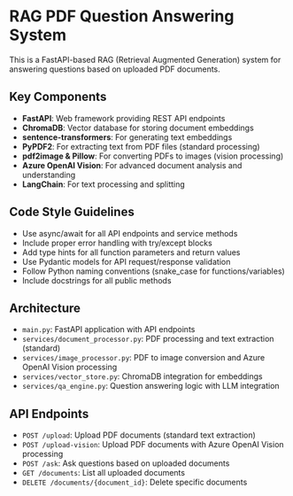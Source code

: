 <!-- Use this file to provide workspace-specific custom instructions to Copilot. For more details, visit https://code.visualstudio.com/docs/copilot/copilot-customization#_use-a-githubcopilotinstructionsmd-file -->

# RAG PDF Question Answering System

This is a FastAPI-based RAG (Retrieval Augmented Generation) system for answering questions based on uploaded PDF documents.

## Key Components

- **FastAPI**: Web framework providing REST API endpoints
- **ChromaDB**: Vector database for storing document embeddings
- **sentence-transformers**: For generating text embeddings
- **PyPDF2**: For extracting text from PDF files (standard processing)
- **pdf2image & Pillow**: For converting PDFs to images (vision processing)
- **Azure OpenAI Vision**: For advanced document analysis and understanding
- **LangChain**: For text processing and splitting

## Code Style Guidelines

- Use async/await for all API endpoints and service methods
- Include proper error handling with try/except blocks
- Add type hints for all function parameters and return values
- Use Pydantic models for API request/response validation
- Follow Python naming conventions (snake_case for functions/variables)
- Include docstrings for all public methods

## Architecture

- `main.py`: FastAPI application with API endpoints
- `services/document_processor.py`: PDF processing and text extraction (standard)
- `services/image_processor.py`: PDF to image conversion and Azure OpenAI Vision processing
- `services/vector_store.py`: ChromaDB integration for embeddings
- `services/qa_engine.py`: Question answering logic with LLM integration

## API Endpoints

- `POST /upload`: Upload PDF documents (standard text extraction)
- `POST /upload-vision`: Upload PDF documents with Azure OpenAI Vision processing
- `POST /ask`: Ask questions based on uploaded documents
- `GET /documents`: List all uploaded documents
- `DELETE /documents/{document_id}`: Delete specific documents
